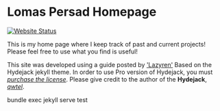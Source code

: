 # Lomas Persad Homepage

<a href="https://lomaspersad.github.io/"><img alt="Website Status" src="https://img.shields.io/website?down_message=offline&style=flat-square&up_color=brightgreen&up_message=online&url=https%3A%2F%2Flomaspersad.github.io%2F"/></a>



This is my home page where I keep track of past and current projects!
Please feel free to use what you find is useful!


This site was developed using a guide posted by ['Lazyren'](https://lazyren.github.io/about/)
Based on the Hydejack jekyll theme. In order to use Pro version of Hydejack, you must *[purchase the license](https://hydejack.com/download/)*.
Please give credit to the author of the **Hydejack**, *[qwtel](https://github.com/qwtel)*.


bundle exec jekyll serve
test